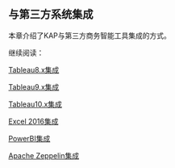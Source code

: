 ## 与第三方系统集成

本章介绍了KAP与第三方商务智能工具集成的方式。

继续阅读：

[Tableau8.x集成](integration/tableau_8.cn.md)

[Tableau9.x集成](integration/tableau_9.cn.md)

[Tableau10.x集成](integration/tableau_10.cn.md)

[Excel 2016集成](integration/excel_2016.cn.md)

[PowerBI集成](integration/powerbi.cn.md)

[Apache Zeppelin集成](integration/zeppelin.cn.md)
